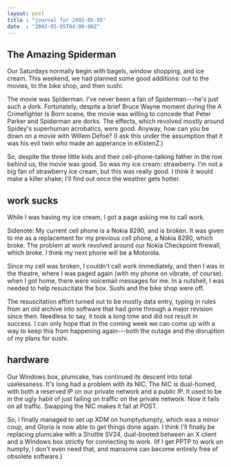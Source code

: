 ```yaml
---
layout: post
title : "journal for 2002-05-05"
date  : "2002-05-05T04:00:00Z"
---
```

## The Amazing Spiderman

Our Saturdays normally begin with bagels, window shopping, and ice cream.  This
weekend, we had planned some good additions:  out to the movies, to the bike
shop, and then sushi.

The movie was Spiderman.  I've never been a fan of Spiderman---he's just such a
dork.  Fortunately, despite a brief Bruce Wayne moment during the A
Crimefighter Is Born scene, the movie was willing to concede that Peter Parker
and Spiderman are dorks.  The effects, which revolved mostly around Spidey's
superhuman acrobatics, were good.  Anyway, how can you be down on a movie with
Willem Defoe?  (I ask this under the assumption that it was his evil twin who
made an apperance in eXistenZ.)

So, despite the three little kids and their cell-phone-talking father in the
row behind us, the movie was good.  So was my ice cream:  strawberry.  I'm not
a big fan of strawberry ice cream, but this was really good.  I think it would
make a killer shake;  I'll find out once the weather gets hotter.

## work sucks

While I was having my ice cream, I got a page asking me to call work.

Sidenote: My current cell phone is a Nokia 8290, and is broken.  It was given
to me as a replacement for my previous cell phone, a Nokia 8290, which broke.
The problem at work revolved around our Nokia Checkpoint firewall, which broke.
I think my next phone will be a Motorola.

Since my cell was broken, I couldn't call work immediately, and then I was in
the theatre, where I was paged again (with my phone on vibrate, of course).
when I got home, there were voicemail messages for me.  In a nutshell, I was
needed to help resuscitate the box.  Sushi and the bike shop were off.

The resuscitation effort turned out to be mostly data entry, typing in rules
from an old archive into software that had gone through a major revision since
then.  Needless to say, it took a long time and did not result in success.  I
can only hope that in the coming week we can come up with a way to keep this
from happening again---both the outage and the disruption of my plans for
sushi.

## hardware

Our Windows box, plumcake, has continued its descent into total uselessness.
It's long had a problem with its NIC.  The NIC is dual-homed, with both a
reserved IP on our private network and a public IP.  It used to be in the ugly
habit of just failing on traffic on the private network.  Now it fails on all
traffic.  Swapping the NIC makes it fail at POST.

So, I finally managed to set up XDM on humptydumpty, which was a minor coup,
and Gloria is now able to get things done again.  I think I'll finally be
replacing plumcake with a Shuttle SV24, dual-booted between an X client and a
Windows box strictly for connecting to work.  (If I get PPTP to work on humpty,
I don't even need that, and manxome can become entirely free of obsolete
software.)
